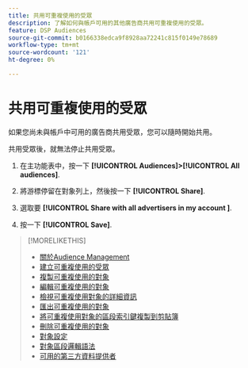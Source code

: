```yaml
---
title: 共用可重複使用的受眾
description: 了解如何與帳戶可用的其他廣告商共用可重複使用的受眾。
feature: DSP Audiences
source-git-commit: b0166338edca9f8928aa72241c815f0149e78689
workflow-type: tm+mt
source-wordcount: '121'
ht-degree: 0%

---
```


# 共用可重複使用的受眾

如果您尚未與帳戶中可用的廣告商共用受眾，您可以隨時開始共用。

共用受眾後，就無法停止共用受眾。

1. 在主功能表中，按一下 **[!UICONTROL Audiences]>[!UICONTROL All audiences]**.

1. 將游標停留在對象列上，然後按一下 **[!UICONTROL Share]**.

1. 選取要 **[!UICONTROL Share with all advertisers in my account ]**.

1. 按一下 **[!UICONTROL Save]**.

>[!MORELIKETHIS]
>
>* [關於Audience Management](audience-about.md)
>* [建立可重複使用的受眾](reusable-audience-create.md)
>* [複製可重複使用的對象](reusable-audience-duplicate.md)
>* [編輯可重複使用的對象](reusable-audience-edit.md)
>* [檢視可重複使用對象的詳細資訊](reusable-audience-view-details.md)
>* [匯出可重複使用的對象](reusable-audience-export.md)
>* [將可重複使用對象的區段索引鍵複製到剪貼簿](reusable-audience-clipboard.md)
>* [刪除可重複使用的對象](reusable-audience-delete.md)
>* [對象設定](audience-settings.md)
>* [對象區段邏輯語法](audience-segment-logic-syntax.md)
>* [可用的第三方資料提供者](third-party-data-providers.md)

